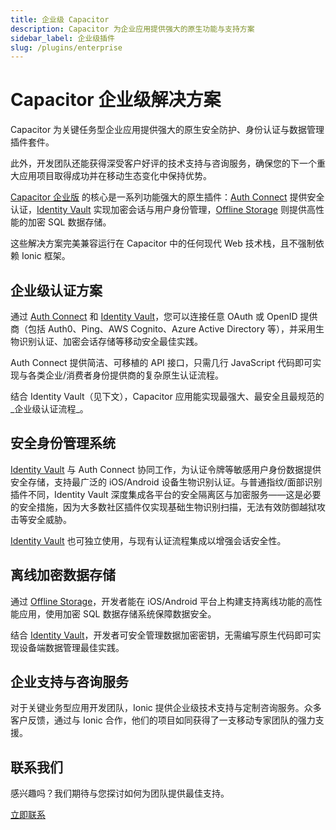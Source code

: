 ```yaml
---
title: 企业级 Capacitor
description: Capacitor 为企业应用提供强大的原生功能与支持方案
sidebar_label: 企业级插件
slug: /plugins/enterprise
---
```


# Capacitor 企业级解决方案

Capacitor 为关键任务型企业应用提供强大的原生安全防护、身份认证与数据管理插件套件。

此外，开发团队还能获得深受客户好评的技术支持与咨询服务，确保您的下一个重大应用项目取得成功并在移动生态变化中保持优势。

[Capacitor 企业版](/plugins/enterprise.md) 的核心是一系列功能强大的原生插件：[Auth Connect](https://ionicframework.com/enterprise/auth-connect) 提供安全认证，[Identity Vault](https://ionicframework.com/enterprise/identity-vault) 实现加密会话与用户身份管理，[Offline Storage](https://ionicframework.com/enterprise/offline-storage) 则提供高性能的加密 SQL 数据存储。

这些解决方案完美兼容运行在 Capacitor 中的任何现代 Web 技术栈，且不强制依赖 Ionic 框架。

## 企业级认证方案

通过 [Auth Connect](https://ionicframework.com/enterprise/auth-connect) 和 [Identity Vault](https://ionicframework.com/enterprise/identity-vault)，您可以连接任意 OAuth 或 OpenID 提供商（包括 Auth0、Ping、AWS Cognito、Azure Active Directory 等），并采用生物识别认证、加密会话存储等移动安全最佳实践。

Auth Connect 提供简洁、可移植的 API 接口，只需几行 JavaScript 代码即可实现与各类企业/消费者身份提供商的复杂原生认证流程。

结合 Identity Vault（见下文），Capacitor 应用能实现最强大、最安全且最规范的_企业级认证流程_。

## 安全身份管理系统

[Identity Vault](https://ionicframework.com/enterprise/identity-vault) 与 Auth Connect 协同工作，为认证令牌等敏感用户身份数据提供安全存储，支持最广泛的 iOS/Android 设备生物识别认证。与普通指纹/面部识别插件不同，Identity Vault 深度集成各平台的安全隔离区与加密服务——这是必要的安全措施，因为大多数社区插件仅实现基础生物识别扫描，无法有效防御越狱攻击等安全威胁。

[Identity Vault](https://ionicframework.com/enterprise/identity-vault) 也可独立使用，与现有认证流程集成以增强会话安全性。

## 离线加密数据存储

通过 [Offline Storage](https://ionicframework.com/enterprise/offline-storage)，开发者能在 iOS/Android 平台上构建支持离线功能的高性能应用，使用加密 SQL 数据存储系统保障数据安全。

结合 [Identity Vault](https://ionicframework.com/enterprise/identity-vault)，开发者可安全管理数据加密密钥，无需编写原生代码即可实现设备端数据管理最佳实践。

## 企业支持与咨询服务

对于关键业务型应用开发团队，Ionic 提供企业级技术支持与定制咨询服务。众多客户反馈，通过与 Ionic 合作，他们的项目如同获得了一支移动专家团队的强力支援。

## 联系我们

感兴趣吗？我们期待与您探讨如何为团队提供最佳支持。

<a href="https://ionicframework.com/native" class="ui-button">立即联系</a>